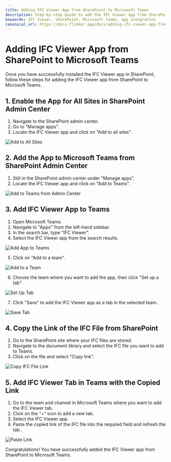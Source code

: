 ```yaml
---
title: Adding IFC Viewer App from SharePoint to Microsoft Teams
description: Step-by-step guide to add the IFC Viewer app from SharePoint to Microsoft Teams.
keywords: IFC Viewer, SharePoint, Microsoft Teams, app integration
canonical_url: https://docs.flinker.app/docs/adding-ifc-viewer-app-from-sharepoint-to-teams.html
---
```


# Adding IFC Viewer App from SharePoint to Microsoft Teams

Once you have successfully installed the IFC Viewer app in SharePoint, follow these steps for adding the IFC Viewer app from SharePoint to Microsoft Teams.

## 1. Enable the App for All Sites in SharePoint Admin Center

1. Navigate to the SharePoint admin center.
2. Go to "Manage apps".
3. Locate the IFC Viewer app and click on "Add to all sites".

![Add to All Sites](/_media/sharepoint-admin-center-manage-apps-add-to-all-sites.png)

## 2. Add the App to Microsoft Teams from SharePoint Admin Center

1. Still in the SharePoint admin center under "Manage apps".
2. Locate the IFC Viewer app and click on "Add to Teams".

![Add to Teams from Admin Center](/_media/sharepoint-admin-center-manage-apps-add-to-teams.png)

## 3. Add IFC Viewer App to Teams

1. Open Microsoft Teams.
2. Navigate to "Apps" from the left-hand sidebar.
3. In the search bar, type "IFC Viewer".
4. Select the IFC Viewer app from the search results.

![Add App to Teams](/_media/teams-apps-add.png)

5. Click on "Add to a team".

![Add to a Team](/_media/teams-apps-add-to-team.png)

6. Choose the team where you want to add the app, then click "Set up a tab".

![Set Up Tab](/_media/teams-apps-add-to-team-setup-tab.png)

7. Click "Save" to add the IFC Viewer app as a tab in the selected team.

![Save Tab](/_media/teams-apps-add-to-team-save.png)

## 4. Copy the Link of the IFC File from SharePoint

1. Go to the SharePoint site where your IFC files are stored.
2. Navigate to the document library and select the IFC file you want to add to Teams.
3. Click on the file and select "Copy link".

![Copy IFC File Link](/_media/teams-team-files-ifc-file-copy-link.png)

## 5. Add IFC Viewer Tab in Teams with the Copied Link

1. Go to the team and channel in Microsoft Teams where you want to add the IFC Viewer tab.
2. Click on the "+" icon to add a new tab.
3. Select the IFC Viewer app.
4. Paste the copied link of the IFC file into the required field and refresh the tab..

![Paste Link](/_media/teams-team-files-ifc-viewer-tab-paste-link.png)

Congratulations! You have successfully added the IFC Viewer app from SharePoint to Microsoft Teams.
